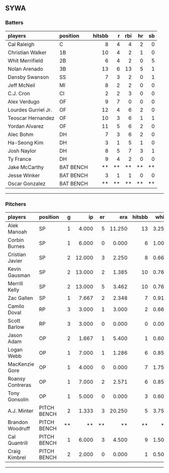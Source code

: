 ## SYWA

### Batters

 
|players             |position  | hitsbb|  r| rbi| hr| sb| 
|:-------------------|:---------|------:|--:|---:|--:|--:| 
|Cal Raleigh         |C         |      8|  4|   4|  2|  0| 
|Christian Walker    |1B        |     10|  4|   2|  1|  0| 
|Whit Merrifield     |2B        |      6|  4|   2|  0|  5| 
|Nolan Arenado       |3B        |     13|  6|  13|  5|  1| 
|Dansby Swanson      |SS        |      7|  3|   2|  0|  1| 
|Jeff McNeil         |MI        |      8|  2|   2|  0|  0| 
|C.J. Cron           |CI        |      2|  2|   3|  0|  0| 
|Alex Verdugo        |OF        |      9|  7|   0|  0|  0| 
|Lourdes Gurriel Jr. |OF        |     12|  4|   6|  2|  0| 
|Teoscar Hernandez   |OF        |     10|  3|   6|  1|  1| 
|Yordan Alvarez      |OF        |     11|  5|   6|  2|  0| 
|Alec Bohm           |DH        |      7|  3|   6|  2|  0| 
|Ha-Seong Kim        |DH        |      3|  1|   5|  1|  0| 
|Josh Naylor         |DH        |      8|  5|   7|  3|  1| 
|Ty France           |DH        |      9|  4|   2|  0|  0| 
|Jake McCarthy       |BAT BENCH |     **| **|  **| **| **| 
|Jesse Winker        |BAT BENCH |      3|  1|   1|  0|  0| 
|Oscar Gonzalez      |BAT BENCH |     **| **|  **| **| **| 


* * *

### Pitchers

 
|players          |position    |  g|     ip| er|    era| hitsbb|  whip| so|  w| sv| 
|:----------------|:-----------|--:|------:|--:|------:|------:|-----:|--:|--:|--:| 
|Alek Manoah      |SP          |  1|  4.000|  5| 11.250|     13| 3.250|  3|  0|  0| 
|Corbin Burnes    |SP          |  1|  6.000|  0|  0.000|      6| 1.000|  7|  1|  0| 
|Cristian Javier  |SP          |  2| 12.000|  3|  2.250|      8| 0.667| 16|  2|  0| 
|Kevin Gausman    |SP          |  2| 13.000|  2|  1.385|     10| 0.769| 19|  0|  0| 
|Merrill Kelly    |SP          |  2| 13.000|  5|  3.462|     10| 0.769| 15|  1|  0| 
|Zac Gallen       |SP          |  1|  7.667|  2|  2.348|      7| 0.913|  6|  1|  0| 
|Camilo Doval     |RP          |  3|  3.000|  1|  3.000|      2| 0.667|  6|  0|  2| 
|Scott Barlow     |RP          |  3|  3.000|  0|  0.000|      0| 0.000|  3|  1|  1| 
|Jason Adam       |OP          |  2|  1.667|  1|  5.400|      1| 0.600|  0|  0|  1| 
|Logan Webb       |OP          |  1|  7.000|  1|  1.286|      6| 0.857|  3|  0|  0| 
|MacKenzie Gore   |OP          |  1|  4.000|  0|  0.000|      7| 1.750|  3|  0|  0| 
|Roansy Contreras |OP          |  1|  7.000|  2|  2.571|      6| 0.857|  1|  0|  0| 
|Tony Gonsolin    |OP          |  1|  5.000|  0|  0.000|      3| 0.600|  6|  1|  0| 
|A.J. Minter      |PITCH BENCH |  2|  1.333|  3| 20.250|      5| 3.750|  2|  0|  0| 
|Brandon Woodruff |PITCH BENCH | **|     **| **|     **|     **|    **| **| **| **| 
|Cal Quantrill    |PITCH BENCH |  1|  6.000|  3|  4.500|      9| 1.500|  2|  0|  0| 
|Craig Kimbrel    |PITCH BENCH |  2|  2.000|  0|  0.000|      1| 0.500|  5|  1|  1| 


* * *


